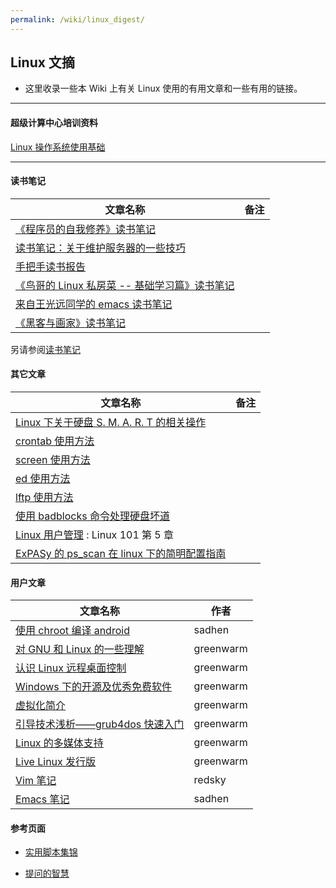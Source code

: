 ```yaml
---
permalink: /wiki/linux_digest/
---
```


## Linux 文摘

- 这里收录一些本 Wiki 上有关 Linux 使用的有用文章和一些有用的链接。

---

#### 超级计算中心培训资料

[Linux 操作系统使用基础](http://scc.ustc.edu.cn/zlsc/pxjz/201408/W020141106572524269176.pdf "http://scc.ustc.edu.cn/zlsc/pxjz/201408/W020141106572524269176.pdf")

---

#### 读书笔记

| 文章名称                                                                                                                                                        | 备注 |
| --------------------------------------------------------------------------------------------------------------------------------------------------------------- | ---- |
| [《程序员的自我修养》读书笔记](/wiki/user/boj/linkers-and-loaders "user:boj:linkers-and-loaders")                                                               |      |
| [读书笔记：关于维护服务器的一些技巧](reading_notes/snullp2011-winter-reading-notes "linux_digest:reading_notes:snullp2011-winter-reading-notes")                |      |
| [手把手读书报告](reading_notes/ruoshan-lfs-read-notes "linux_digest:reading_notes:ruoshan-lfs-read-notes")                                                      |      |
| [《鸟哥的 Linux 私房菜 -- 基础学习篇》读书笔记](reading_notes/zsj_niao_linux_sfc_basic_readnote "linux_digest:reading_notes:zsj_niao_linux_sfc_basic_readnote") |      |
| [来自王光远同学的 emacs 读书笔记](reading_notes/wang-guangyuan-emacs-read-digest "linux_digest:reading_notes:wang-guangyuan-emacs-read-digest")                 |      |
| [《黑客与画家》读书笔记](/wiki/user/sadhen/hackers_and_painters "user:sadhen:hackers_and_painters")                                                             |      |

另请参阅[读书笔记](/wiki/lug/book/booknotes "lug:book:booknotes")

#### 其它文章

| 文章名称                                                                                    | 备注 |
| ------------------------------------------------------------------------------------------- | ---- |
| [Linux 下关于硬盘 S. M. A. R. T 的相关操作](smartmontools "linux_digest:smartmontools")     |      |
| [crontab 使用方法](crontab "linux_digest:crontab")                                          |      |
| [screen 使用方法](screen "linux_digest:screen")                                             |      |
| [ed 使用方法](ed_editor_usage "linux_digest:ed_editor_usage")                               |      |
| [lftp 使用方法](lftp "linux_digest:lftp")                                                   |      |
| [使用 badblocks 命令处理硬盘坏道](badblocks "linux_digest:badblocks")                       |      |
| [Linux 用户管理](user_adm "linux_digest:user_adm") : Linux 101 第 5 章                      |      |
| [ExPASy 的 ps_scan 在 linux 下的简明配置指南](expasy-ps_scan "linux_digest:expasy-ps_scan") |      |

#### 用户文章

| 文章名称                                                                              | 作者      |
| ------------------------------------------------------------------------------------- | --------- |
| [使用 chroot 编译 android](/wiki/user/sadhen/android "user:sadhen:android")           | sadhen    |
| [对 GNU 和 Linux 的一些理解](/wiki/greenwarm/linux_summary "greenwarm:linux_summary") | greenwarm |
| [认识 Linux 远程桌面控制](/wiki/greenwarm/remotedesktop "greenwarm:remotedesktop")    | greenwarm |
| [Windows 下的开源及优秀免费软件](/wiki/greenwarm/win32free "greenwarm:win32free")     | greenwarm |
| [虚拟化简介](/wiki/greenwarm/virtualization "greenwarm:virtualization")               | greenwarm |
| [引导技术浅析——grub4dos 快速入门](/wiki/greenwarm "greenwarm:start")                  | greenwarm |
| [Linux 的多媒体支持](/wiki/greenwarm/multimedia "greenwarm:multimedia")               | greenwarm |
| [Live Linux 发行版](/wiki/greenwarm/livedist "greenwarm:livedist")                    | greenwarm |
| [Vim 笔记](/wiki/redsky/vim_note "redsky:vim_note")                                   | redsky    |
| [Emacs 笔记](/wiki/user/sadhen/emacs "user:sadhen:emacs")                             | sadhen    |

#### 参考页面

- [实用脚本集锦](/wiki/scripts "scripts")

- [提问的智慧](/wiki/doc/smart-questions "doc:smart-questions")
